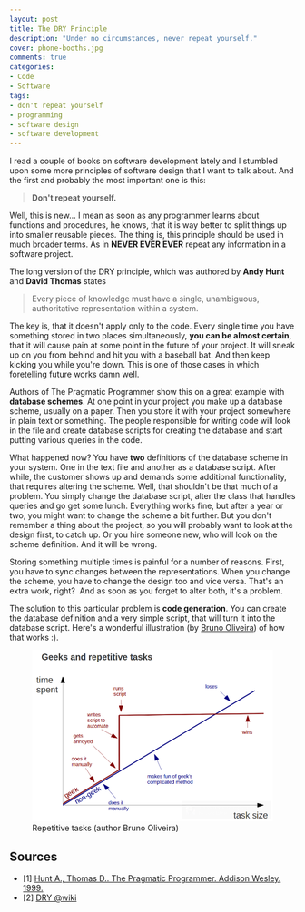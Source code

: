 ```yaml
---
layout: post
title: The DRY Principle
description: "Under no circumstances, never repeat yourself."
cover: phone-booths.jpg
comments: true
categories:
- Code
- Software
tags:
- don't repeat yourself
- programming
- software design
- software development
---
```

I read a couple of books on software development lately and I stumbled upon
some more principles of software design that I want to talk about. And the
first and probably the most important one is this:

> **Don't repeat yourself.**

Well, this is new... I mean as soon as any programmer learns about functions
and procedures, he knows, that it is way better to split things up into smaller
reusable pieces. The thing is, this principle should be used in much broader
terms. As in **NEVER EVER EVER** repeat any information in a software project.

The long version of the DRY principle, which was authored by **Andy Hunt** and
**David Thomas** states

> Every piece of knowledge must have a single, unambiguous, authoritative
representation within a system.

The key is, that it doesn't apply only to the code. Every single time you have
something stored in two places simultaneously, **you can be almost certain**,
that it will cause pain at some point in the future of your project. It will
sneak up on you from behind and hit you with a baseball bat. And then keep
kicking you while you're down. This is one of those cases in which foretelling
future works damn well.

Authors of The Pragmatic Programmer show this on a great example with
**database schemes**. At one point in your project you make up a database
scheme, usually on a paper. Then you store it with your project somewhere in
plain text or something. The people responsible for writing code will look in
the file and create database scripts for creating the database and start
putting various queries in the code.

What happened now? You have **two** definitions of the database scheme in your
system. One in the text file and another as a database script. After while, the
customer shows up and demands some additional functionality, that requires
altering the scheme. Well, that shouldn't be that much of a problem. You simply
change the database script, alter the class that handles queries and go get
some lunch. Everything works fine, but after a year or two, you might want to
change the scheme a bit further. But you don't remember a thing about the
project, so you will probably want to look at the design first, to catch up. Or
you hire someone new, who will look on the scheme definition. And it will be
wrong.

Storing something multiple times is painful for a number of reasons. First,
you have to sync changes between the representations. When you change the
scheme, you have to change the design too and vice versa. That's an extra work,
right?  And as soon as you forget to alter both, it's a problem.

The solution to this particular problem is **code generation**. You can create
the database definition and a very simple script, that will turn it into the
database script. Here's a wonderful illustration (by [Bruno
Oliveira](https://plus.google.com/102451193315916178828/posts/MGxauXypb1Y)) of
how that works :).

<figure class="align-center">
	<a href="/assets/images/posts/repetitive.png">
        <img src="/assets/images/posts/repetitive.png" alt="Automation of repetitive tasks">
    </a>
	<figcaption>
        Repetitive tasks (author Bruno Oliveira)
    </figcaption>
</figure>

## Sources

- [1] [Hunt A., Thomas D.. The Pragmatic Programmer. Addison Wesley.
1999.](/2011/10/24/the-pragmatic-programmer/)
- [2] [DRY @wiki](http://en.wikipedia.org/wiki/Don%27t_repeat_yourself)


